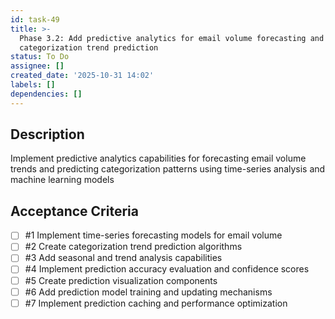 ```yaml
---
id: task-49
title: >-
  Phase 3.2: Add predictive analytics for email volume forecasting and
  categorization trend prediction
status: To Do
assignee: []
created_date: '2025-10-31 14:02'
labels: []
dependencies: []
---
```


## Description

<!-- SECTION:DESCRIPTION:BEGIN -->
Implement predictive analytics capabilities for forecasting email volume trends and predicting categorization patterns using time-series analysis and machine learning models
<!-- SECTION:DESCRIPTION:END -->

## Acceptance Criteria
<!-- AC:BEGIN -->
- [ ] #1 Implement time-series forecasting models for email volume
- [ ] #2 Create categorization trend prediction algorithms
- [ ] #3 Add seasonal and trend analysis capabilities
- [ ] #4 Implement prediction accuracy evaluation and confidence scores
- [ ] #5 Create prediction visualization components
- [ ] #6 Add prediction model training and updating mechanisms
- [ ] #7 Implement prediction caching and performance optimization
<!-- AC:END -->
